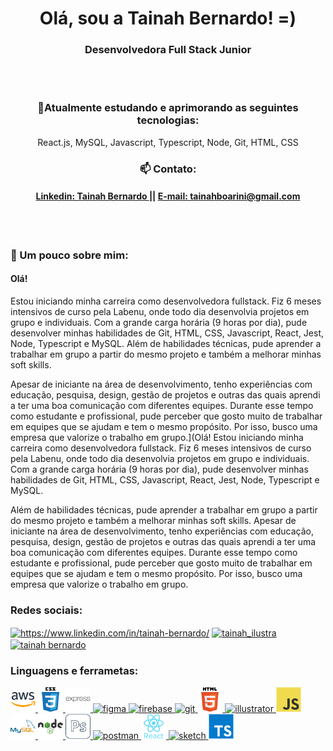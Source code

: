 <h1 align="center">Olá, sou a Tainah Bernardo! =) </h1>
<h3 align="center">Desenvolvedora Full Stack Junior</h3>

</br></br>

<h3 align="center">🌱Atualmente estudando e aprimorando as seguintes tecnologias: </h3>
<p align="center">React.js, MySQL, Javascript, Typescript, Node, Git, HTML, CSS </p>

<h3 align="center">  📫 Contato: </h3>
<h4 align="center">
 <a href="https://www.linkedin.com/in/tainah-bernardo/">Linkedin: Tainah Bernardo </a>   ||
  <a href="mailto: tainahboarini@gmail.com?">E-mail: tainahboarini@gmail.com </a>  
</h4>

</br></br>
### 📄 Um pouco sobre mim: 
<h4> Olá!</h4>
<p> Estou iniciando minha carreira como desenvolvedora fullstack. Fiz 6 meses intensivos de curso pela Labenu, onde todo dia desenvolvia projetos em grupo e individuais. Com a grande carga horária (9 horas por dia), pude desenvolver minhas habilidades de Git, HTML, CSS, Javascript, React, Jest, Node, Typescript e MySQL. Além de habilidades técnicas, pude aprender a trabalhar em grupo a partir do mesmo projeto e também a melhorar minhas soft skills. 
  
 Apesar de iniciante na área de desenvolvimento, tenho experiências com educação, pesquisa, design, gestão de projetos e outras das quais aprendi a ter uma boa comunicação com diferentes equipes. Durante esse tempo como estudante e profissional, pude perceber que gosto muito de trabalhar em equipes que se ajudam e tem o mesmo propósito. Por isso, busco uma empresa que valorize o trabalho em grupo.](Olá! Estou iniciando minha carreira como desenvolvedora fullstack. Fiz 6 meses intensivos de curso pela Labenu, onde todo dia desenvolvia projetos em grupo e individuais. Com a grande carga horária (9 horas por dia), pude desenvolver minhas habilidades de Git, HTML, CSS, Javascript, React, Jest, Node, Typescript e MySQL. 
 
 Além de habilidades técnicas, pude aprender a trabalhar em grupo a partir do mesmo projeto e também a melhorar minhas soft skills. Apesar de iniciante na área de desenvolvimento, tenho experiências com educação, pesquisa, design, gestão de projetos e outras das quais aprendi a ter uma boa comunicação com diferentes equipes. Durante esse tempo como estudante e profissional, pude perceber que gosto muito de trabalhar em equipes que se ajudam e tem o mesmo propósito. Por isso, busco uma empresa que valorize o trabalho em grupo. </p> 

<h3 align="left">Redes sociais:</h3>
<p align="left">
<a href="https://linkedin.com/in/https://www.linkedin.com/in/tainah-bernardo/" target="blank"><img align="center" src="https://cdn.jsdelivr.net/npm/simple-icons@3.0.1/icons/linkedin.svg" alt="https://www.linkedin.com/in/tainah-bernardo/" height="30" width="40" /></a>
<a href="https://instagram.com/tainah_ilustra" target="blank"><img align="center" src="https://cdn.jsdelivr.net/npm/simple-icons@3.0.1/icons/instagram.svg" alt="tainah_ilustra" height="30" width="40" /></a>
<a href="https://www.behance.net/tainah bernardo" target="blank"><img align="center" src="https://cdn.jsdelivr.net/npm/simple-icons@3.0.1/icons/behance.svg" alt="tainah bernardo" height="30" width="40" /></a>
</p>

<h3 align="left">Linguagens e ferrametas:</h3>
<p align="left"> <a href="https://aws.amazon.com" target="_blank"> <img src="https://raw.githubusercontent.com/devicons/devicon/master/icons/amazonwebservices/amazonwebservices-original-wordmark.svg" alt="aws" width="40" height="40"/> </a> <a href="https://www.w3schools.com/css/" target="_blank"> <img src="https://raw.githubusercontent.com/devicons/devicon/master/icons/css3/css3-original-wordmark.svg" alt="css3" width="40" height="40"/> </a> <a href="https://expressjs.com" target="_blank"> <img src="https://raw.githubusercontent.com/devicons/devicon/master/icons/express/express-original-wordmark.svg" alt="express" width="40" height="40"/> </a> <a href="https://www.figma.com/" target="_blank"> <img src="https://www.vectorlogo.zone/logos/figma/figma-icon.svg" alt="figma" width="40" height="40"/> </a> <a href="https://firebase.google.com/" target="_blank"> <img src="https://www.vectorlogo.zone/logos/firebase/firebase-icon.svg" alt="firebase" width="40" height="40"/> </a> <a href="https://git-scm.com/" target="_blank"> <img src="https://www.vectorlogo.zone/logos/git-scm/git-scm-icon.svg" alt="git" width="40" height="40"/> </a> <a href="https://www.w3.org/html/" target="_blank"> <img src="https://raw.githubusercontent.com/devicons/devicon/master/icons/html5/html5-original-wordmark.svg" alt="html5" width="40" height="40"/> </a> <a href="https://www.adobe.com/in/products/illustrator.html" target="_blank"> <img src="https://www.vectorlogo.zone/logos/adobe_illustrator/adobe_illustrator-icon.svg" alt="illustrator" width="40" height="40"/> </a> <a href="https://developer.mozilla.org/en-US/docs/Web/JavaScript" target="_blank"> <img src="https://raw.githubusercontent.com/devicons/devicon/master/icons/javascript/javascript-original.svg" alt="javascript" width="40" height="40"/> </a> <a href="https://www.mysql.com/" target="_blank"> <img src="https://raw.githubusercontent.com/devicons/devicon/master/icons/mysql/mysql-original-wordmark.svg" alt="mysql" width="40" height="40"/> </a> <a href="https://nodejs.org" target="_blank"> <img src="https://raw.githubusercontent.com/devicons/devicon/master/icons/nodejs/nodejs-original-wordmark.svg" alt="nodejs" width="40" height="40"/> </a> <a href="https://www.photoshop.com/en" target="_blank"> <img src="https://raw.githubusercontent.com/devicons/devicon/master/icons/photoshop/photoshop-line.svg" alt="photoshop" width="40" height="40"/> </a> <a href="https://postman.com" target="_blank"> <img src="https://www.vectorlogo.zone/logos/getpostman/getpostman-icon.svg" alt="postman" width="40" height="40"/> </a> <a href="https://reactjs.org/" target="_blank"> <img src="https://raw.githubusercontent.com/devicons/devicon/master/icons/react/react-original-wordmark.svg" alt="react" width="40" height="40"/> </a> <a href="https://www.sketch.com/" target="_blank"> <img src="https://www.vectorlogo.zone/logos/sketchapp/sketchapp-icon.svg" alt="sketch" width="40" height="40"/> </a> <a href="https://www.typescriptlang.org/" target="_blank"> <img src="https://raw.githubusercontent.com/devicons/devicon/master/icons/typescript/typescript-original.svg" alt="typescript" width="40" height="40"/> </a> </p>
